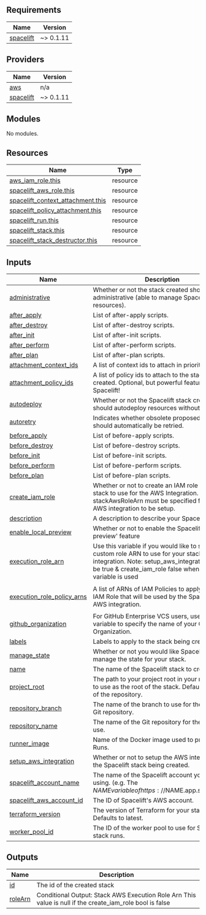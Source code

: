 <!-- BEGIN_TF_DOCS -->
## Requirements

| Name | Version |
|------|---------|
| <a name="requirement_spacelift"></a> [spacelift](#requirement\_spacelift) | ~> 0.1.11 |

## Providers

| Name | Version |
|------|---------|
| <a name="provider_aws"></a> [aws](#provider\_aws) | n/a |
| <a name="provider_spacelift"></a> [spacelift](#provider\_spacelift) | ~> 0.1.11 |

## Modules

No modules.

## Resources

| Name | Type |
|------|------|
| [aws_iam_role.this](https://registry.terraform.io/providers/hashicorp/aws/latest/docs/resources/iam_role) | resource |
| [spacelift_aws_role.this](https://registry.terraform.io/providers/spacelift-io/spacelift/latest/docs/resources/aws_role) | resource |
| [spacelift_context_attachment.this](https://registry.terraform.io/providers/spacelift-io/spacelift/latest/docs/resources/context_attachment) | resource |
| [spacelift_policy_attachment.this](https://registry.terraform.io/providers/spacelift-io/spacelift/latest/docs/resources/policy_attachment) | resource |
| [spacelift_run.this](https://registry.terraform.io/providers/spacelift-io/spacelift/latest/docs/resources/run) | resource |
| [spacelift_stack.this](https://registry.terraform.io/providers/spacelift-io/spacelift/latest/docs/resources/stack) | resource |
| [spacelift_stack_destructor.this](https://registry.terraform.io/providers/spacelift-io/spacelift/latest/docs/resources/stack_destructor) | resource |

## Inputs

| Name | Description | Type | Default | Required |
|------|-------------|------|---------|:--------:|
| <a name="input_administrative"></a> [administrative](#input\_administrative) | Whether or not the stack created should be administrative (able to manage Spacelift resources). | `bool` | `false` | no |
| <a name="input_after_apply"></a> [after\_apply](#input\_after\_apply) | List of after-apply scripts. | `list(string)` | `[]` | no |
| <a name="input_after_destroy"></a> [after\_destroy](#input\_after\_destroy) | List of after-destroy scripts. | `list(string)` | `[]` | no |
| <a name="input_after_init"></a> [after\_init](#input\_after\_init) | List of after-init scripts. | `list(string)` | `[]` | no |
| <a name="input_after_perform"></a> [after\_perform](#input\_after\_perform) | List of after-perform scripts. | `list(string)` | `[]` | no |
| <a name="input_after_plan"></a> [after\_plan](#input\_after\_plan) | List of after-plan scripts. | `list(string)` | `[]` | no |
| <a name="input_attachment_context_ids"></a> [attachment\_context\_ids](#input\_attachment\_context\_ids) | A list of context ids to attach in priority order. | `list(any)` | `[]` | no |
| <a name="input_attachment_policy_ids"></a> [attachment\_policy\_ids](#input\_attachment\_policy\_ids) | A list of policy ids to attach to the stack being created. Optional, but powerful feature of Spacelift! | `list(string)` | `[]` | no |
| <a name="input_autodeploy"></a> [autodeploy](#input\_autodeploy) | Whether or not the Spacelift stack created should autodeploy resources without approval. | `bool` | `false` | no |
| <a name="input_autoretry"></a> [autoretry](#input\_autoretry) | Indicates whether obsolete proposed changes should automatically be retried. | `bool` | `false` | no |
| <a name="input_before_apply"></a> [before\_apply](#input\_before\_apply) | List of before-apply scripts. | `list(string)` | `[]` | no |
| <a name="input_before_destroy"></a> [before\_destroy](#input\_before\_destroy) | List of before-destroy scripts. | `list(string)` | `[]` | no |
| <a name="input_before_init"></a> [before\_init](#input\_before\_init) | List of before-init scripts. | `list(string)` | `[]` | no |
| <a name="input_before_perform"></a> [before\_perform](#input\_before\_perform) | List of before-perform scripts. | `list(string)` | `[]` | no |
| <a name="input_before_plan"></a> [before\_plan](#input\_before\_plan) | List of before-plan scripts. | `list(string)` | `[]` | no |
| <a name="input_create_iam_role"></a> [create\_iam\_role](#input\_create\_iam\_role) | Whether or not to create an IAM role for the stack to use for the AWS Integration. If false, stackAwsRoleArn must be specified for the AWS integration to be setup. | `bool` | `true` | no |
| <a name="input_description"></a> [description](#input\_description) | A description to describe your Spacelift stack. | `string` | n/a | yes |
| <a name="input_enable_local_preview"></a> [enable\_local\_preview](#input\_enable\_local\_preview) | Whether or not to enable the Spacelift CLI 'local preview' feature | `bool` | `false` | no |
| <a name="input_execution_role_arn"></a> [execution\_role\_arn](#input\_execution\_role\_arn) | Use this variable if you would like to specify a custom role ARN to use for your stack's AWS integration. Note: setup\_aws\_integration should be true & create\_iam\_role false when this variable is used | `string` | `""` | no |
| <a name="input_execution_role_policy_arns"></a> [execution\_role\_policy\_arns](#input\_execution\_role\_policy\_arns) | A list of ARNs of IAM Policies to apply to the IAM Role that will be used by the Spacelift stack AWS integration. | `list(string)` | <pre>[<br>  "arn:aws:iam::aws:policy/PowerUserAccess"<br>]</pre> | no |
| <a name="input_github_organization"></a> [github\_organization](#input\_github\_organization) | For GitHub Enterprise VCS users, use this variable to specify the name of your GitHub Organization. | `string` | `""` | no |
| <a name="input_labels"></a> [labels](#input\_labels) | Labels to apply to the stack being created. | `list(string)` | `[]` | no |
| <a name="input_manage_state"></a> [manage\_state](#input\_manage\_state) | Whether or not you would like Spacelift to manage the state for your stack. | `bool` | `true` | no |
| <a name="input_name"></a> [name](#input\_name) | The name of the Spacelift stack to create. | `string` | n/a | yes |
| <a name="input_project_root"></a> [project\_root](#input\_project\_root) | The path to your project root in your repository to use as the root of the stack. Defaults to root of the repository. | `string` | `""` | no |
| <a name="input_repository_branch"></a> [repository\_branch](#input\_repository\_branch) | The name of the branch to use for the specified Git repository. | `string` | n/a | yes |
| <a name="input_repository_name"></a> [repository\_name](#input\_repository\_name) | The name of the Git repository for the stack to use. | `string` | n/a | yes |
| <a name="input_runner_image"></a> [runner\_image](#input\_runner\_image) | Name of the Docker image used to process Runs. | `string` | `""` | no |
| <a name="input_setup_aws_integration"></a> [setup\_aws\_integration](#input\_setup\_aws\_integration) | Whether or not to setup the AWS integration for the Spacelift stack being created. | `bool` | `true` | no |
| <a name="input_spacelift_account_name"></a> [spacelift\_account\_name](#input\_spacelift\_account\_name) | The name of the Spacelift account you are using. (e.g. The $NAME variable of https://$NAME.app.spacelift.io) | `string` | n/a | yes |
| <a name="input_spacelift_aws_account_id"></a> [spacelift\_aws\_account\_id](#input\_spacelift\_aws\_account\_id) | The ID of Spacelift's AWS account. | `string` | `"324880187172"` | no |
| <a name="input_terraform_version"></a> [terraform\_version](#input\_terraform\_version) | The version of Terraform for your stack to use. Defaults to latest. | `string` | `""` | no |
| <a name="input_worker_pool_id"></a> [worker\_pool\_id](#input\_worker\_pool\_id) | The ID of the worker pool to use for Spacelift stack runs. | `string` | `""` | no |

## Outputs

| Name | Description |
|------|-------------|
| <a name="output_id"></a> [id](#output\_id) | The id of the created stack |
| <a name="output_roleArn"></a> [roleArn](#output\_roleArn) | Conditional Output: Stack AWS Execution Role Arn This value is null if the create\_iam\_role bool is false |
<!-- END_TF_DOCS -->
